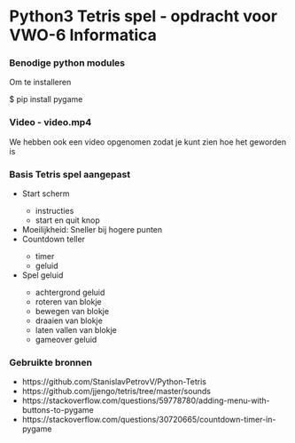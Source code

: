 # Python3 Tetris spel - opdracht voor VWO-6 Informatica

### Benodige python modules
Om te installeren

$ pip install pygame


### Video - video.mp4
We hebben ook een video opgenomen zodat je kunt zien hoe het geworden is


### Basis Tetris spel aangepast
<ul>
<li>Start scherm</li>
  <ul>
  <li>instructies</li>
  <li>start en quit knop</li>
  </ul>
<li>Moeilijkheid: Sneller bij hogere punten</li>
<li>Countdown teller</li>
  <ul>
  <li>timer</li>
  <li>geluid</li>
  </ul>
<li>Spel geluid</li>
  <ul>
  <li>achtergrond geluid</li>
  <li>roteren van blokje</li>
  <li>bewegen van blokje</li>
  <li>draaien van blokje</li>
  <li>laten vallen van blokje</li>
  <li>gameover geluid</li>
  </ul>
</ul>

### Gebruikte bronnen
<ul>
<li>https://github.com/StanislavPetrovV/Python-Tetris</li>
<li>https://github.com/jjengo/tetris/tree/master/sounds</li>
<li>https://stackoverflow.com/questions/59778780/adding-menu-with-buttons-to-pygame</li>
<li>https://stackoverflow.com/questions/30720665/countdown-timer-in-pygame</li>
</ul>
